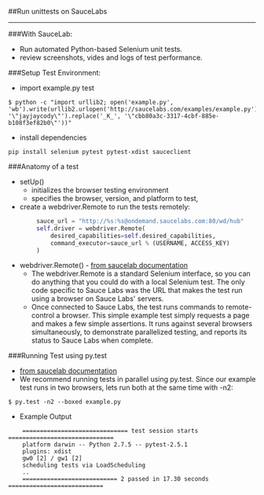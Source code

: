 ##Run unittests on SauceLabs

___________________

###With SauceLab:
- Run automated Python-based Selenium unit tests.
- review screenshots, vides and logs of test performance.


###Setup Test Environment:
- import example.py test
```
$ python -c "import urllib2; open('example.py', 'wb').write(urllib2.urlopen('http://saucelabs.com/examples/example.py').read().replace('_U_', '\"jayjaycody\"').replace('_K_', '\"cbb80a3c-3317-4cbf-885e-b108f3ef82b0\"'))"
```

- install dependencies
```
pip install selenium pytest pytest-xdist sauceclient
```

###Anatomy of a test
- setUp()
  - initializes the browser testing environment 
  - specifies the browser, version, and platform to test, 
- create a webdriver.Remote to run the tests remotely:

```python
        sauce_url = "http://%s:%s@ondemand.saucelabs.com:80/wd/hub"
        self.driver = webdriver.Remote(
            desired_capabilities=self.desired_capabilities,
            command_executor=sauce_url % (USERNAME, ACCESS_KEY)
        )
```
- webdriver.Remote() - [from saucelab documentation](https://saucelabs.com/docs/onboarding)
	- The webdriver.Remote is a standard Selenium interface, so you can do anything that you could do with a local Selenium test. The only code specific to Sauce Labs was the URL that makes the test run using a browser on Sauce Labs' servers. 
	- Once connected to Sauce Labs, the test runs commands to remote-control a browser. This simple example test simply requests a page and makes a few simple assertions. It runs against several browsers simultaneously, to demonstrate parallelized testing, and reports its status to Sauce Labs when complete.

###Running Test using py.test 
- [from saucelab documentation](https://saucelabs.com/docs/onboarding)
- We recommend running tests in parallel using py.test. Since our example test runs in two browsers, lets run both at the same time with -n2:

```
$ py.test -n2 --boxed example.py
```
- Example Output
```
    ============================== test session starts ==============================
    platform darwin -- Python 2.7.5 -- pytest-2.5.1
    plugins: xdist
    gw0 [2] / gw1 [2]
    scheduling tests via LoadScheduling
    ..
    =========================== 2 passed in 17.30 seconds ===========================
```